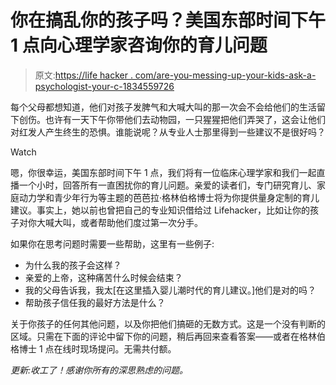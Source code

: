 # 你在搞乱你的孩子吗？美国东部时间下午 1 点向心理学家咨询你的育儿问题

> 原文:[https://life hacker . com/are-you-messing-up-your-kids-ask-a-psychologist-your-c-1834559726](https://lifehacker.com/are-you-messing-up-your-kids-ask-a-psychologist-your-c-1834559726)

每个父母都想知道，他们对孩子发脾气和大喊大叫的那一次会不会给他们的生活留下创伤。也许有一天下午你带他们去动物园，一只猩猩把他们弄哭了，这会让他们对红发人产生终生的恐惧。谁能说呢？从专业人士那里得到一些建议不是很好吗？

Watch

嗯，你很幸运，美国东部时间下午 1 点，我们将有一位临床心理学家和我们一起直播一个小时，回答所有一直困扰你的育儿问题。亲爱的读者们，专门研究育儿、家庭动力学和青少年行为等主题的芭芭拉·格林伯格博士将为你提供量身定制的育儿建议。事实上，她以前也曾把自己的专业知识借给过 Lifehacker，比如让你的孩子对你大喊大叫，或者帮助他们度过第一次分手。

如果你在思考问题时需要一些帮助，这里有一些例子:

*   为什么我的孩子会这样？
*   亲爱的上帝，这种痛苦什么时候会结束？
*   我的父母告诉我，我太[在这里插入婴儿潮时代的育儿建议。]他们是对的吗？
*   帮助孩子信任我的最好方法是什么？

关于你孩子的任何其他问题，以及你把他们搞砸的无数方式。这是一个没有判断的区域。只需在下面的评论中留下你的问题，稍后再回来查看答案——或者在格林伯格博士 1 点在线时现场提问。无需共付额。

*更新:收工了！感谢你所有的深思熟虑的问题。*